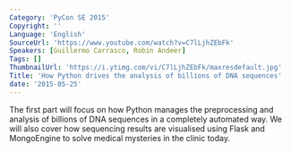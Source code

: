 ```yaml
---
Category: 'PyCon SE 2015'
Copyright: ''
Language: 'English'
SourceUrl: 'https://www.youtube.com/watch?v=C7lLjhZEbFk'
Speakers: [Guillermo Carrasco, Robin Andeer]
Tags: []
ThumbnailUrl: 'https://i.ytimg.com/vi/C7lLjhZEbFk/maxresdefault.jpg'
Title: 'How Python drives the analysis of billions of DNA sequences'
date: '2015-05-25'
---
```

The first part will focus on how Python manages the preprocessing and analysis of billions of DNA sequences in a completely automated way. We will also cover how sequencing results are visualised using Flask and MongoEngine to solve medical mysteries in the clinic today.
